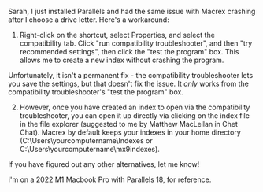 Sarah, I just installed Parallels and had the same issue with Macrex crashing after I choose a drive letter. Here's a workaround:


1) Right-click on the shortcut, select Properties, and select the compatibility tab. Click "run compatibility troubleshooter", and then "try recommended settings", then click the "test the program" box. This allows me to create a new index without crashing the program.


Unfortunately, it isn't a permanent fix - the compatibility troubleshooter lets you save the settings, but that doesn't fix the issue. It *only* works from the compatibility troubleshooter's "test the program" box.


2) However, once you have created an index to open via the compatibility troubleshooter, you can open it up directly via clicking on the index file in the file explorer (suggested to me by Matthew MacLellan in Chet Chat). Macrex by default keeps your indexes in your home directory (C:\Users\yourcomputername\Indexes or C:\Users\yourcomputername\mx9indexes).


If you have figured out any other alternatives, let me know!


I'm on a 2022 M1 Macbook Pro with Parallels 18, for reference.

